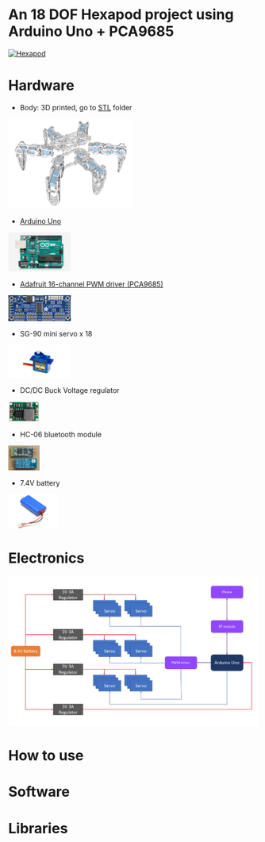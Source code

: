 # An 18 DOF Hexapod project using Arduino Uno + PCA9685
[![Hexapod](https://img.youtube.com/vi/EXnIlYpywrs/0.jpg)](https://www.youtube.com/watch?v=EXnIlYpywrs)

# Hardware
* Body: 3D printed, go to [STL](STL) folder    
<img src="STL/images/hexapod_exploded_view_all.png" width=50% height=50%>
  
* [Arduino Uno](https://store.arduino.cc/arduino-uno-rev3)    
<img src="/images/arduinouno.jpg" width=25% height=25%>
  
* [Adafruit 16-channel PWM driver (PCA9685)](https://www.adafruit.com/product/815)    
<img src="/images/pca9685.jpg" width=25% height=25%>
  
* SG-90 mini servo x 18    
<img src="/images/sg90.jpg" width=25% height=25%>
  
* DC/DC Buck Voltage regulator    
<img src="/images/mini360.jpg" width=12.5% height=12.5%>

* HC-06 bluetooth module  
<img src="/images/HC-06.jpg" width=12.5% height=12.5%>
  
* 7.4V battery    
<img src="/images/battery.jpg" width=20% height=20%>
  
# Electronics
![Wiring2](https://github.com/KimAndrePettersen/Hexapod/blob/master/pictures/Wiring2.jpg)

# How to use

# Software

# Libraries

